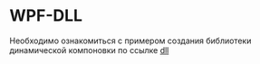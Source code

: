 # WPF-DLL

Необходимо ознакомиться с примером создания библиотеки динамической компоновки по ссылке [dll](https://dist.belstu.by/mod/lesson/view.php?id=40207)


